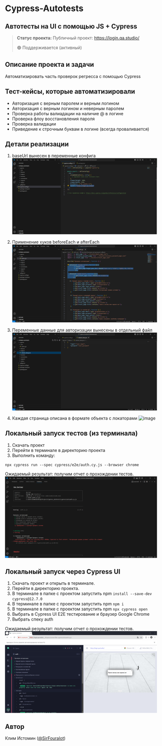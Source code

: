 # Cypress-Autotests
<h2>Автотесты на UI с помощью JS + Cypress</h2>

> **Статус проекта:**
> Публичный проект: https://login.qa.studio/
> 
> 🟢 Поддерживается (активный) 

## Описание проекта и задачи
Автоматизировать часть проверок регресса с помощью Cypress

## Тест-кейсы, которые автоматизировали
* Авторизация с верным паролем и верным логином
* Авторизация c верным логином и неверным паролем
* Проверка работы валиадации на наличие @ в логине
* Проверка флоу восстановления пароля
* Проверка валидации
* Приведение к строчным буквам в логине (всегда проваливается)

## Детали реализации

1. baseUrl вынесен в переменные конфига
![image](https://raw.githubusercontent.com/QA-SirFourALot/Cypress-Autotests/main/BaseUrl.png)

2. Применение хуков beforeEach и afterEach
![image](https://raw.githubusercontent.com/QA-SirFourALot/Cypress-Autotests/main/Hooks.png)

3. Переменные данные для авторизации вынесены в отдельный файл
![image](https://raw.githubusercontent.com/QA-SirFourALot/Cypress-Autotests/main/Variables.png)

4. Каждая страница описана в формате объекта с локаторами
![image]()

## Локальный запуск тестов (из терминала)
1. Скачать проект
2. Перейти в терминале в директорию проекта
2. Выполнить команду:
```
npx cypress run --spec cypress/e2e/auth.cy.js --browser chrome
```
Ожидаемый результат: получим отчет о прохождении тестов.
![image](https://raw.githubusercontent.com/QA-SirFourALot/Cypress-Autotests/main/Terminal_launch.png)


## Локальный запуск через Cypress UI
1. Скачать проект и открыть в терминале.
2. Перейти в директорию проекта.
3. В терминале в папке с проектом запустить npm `install --save-dev cypress@12.7.0`
4. В терминале в папке с проектом запустить npm `npm i`
5. В терминале в папке с проектом запустить npm `npx cypress open`
6. Выбрать в Cypress UI E2E тестирование и браузер Google Chrome
7. Выбрать спеку auth

Ожидаемый результат: получим отчет о прохождении тестов.
![image](https://raw.githubusercontent.com/QA-SirFourALot/Cypress-Autotests/main/CypressUI_Laucnh.png)


## Автор

Клим Истомин ([@SirFouralot](https://t.me/SirFouralot))
